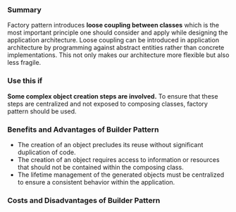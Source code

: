 ### Summary
Factory pattern introduces **loose coupling between classes** which is the most important principle one should consider and apply while designing the application architecture. Loose coupling can be introduced in application architecture by programming against abstract entities rather than concrete implementations. This not only makes our architecture more flexible but also less fragile.
### Use this if
**Some complex object creation steps are involved.** To ensure that these steps are centralized and not exposed to composing classes, factory pattern should be used.  
### Benefits and Advantages of Builder Pattern
* The creation of an object precludes its reuse without significant duplication of code.
* The creation of an object requires access to information or resources that should not be contained within the composing class.
* The lifetime management of the generated objects must be centralized to ensure a consistent behavior within the application.
### Costs and Disadvantages of Builder Pattern